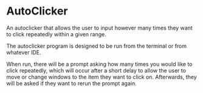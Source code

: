 # AutoClicker
An autoclicker that allows the user to input however many times they want to click repeatedly within a given range.

The autoclicker program is designed to be run from the terminal or from whatever IDE.

When run, there will be a prompt asking how many times you would like to click repeatedly, which will occur after a short delay to allow the user to move or change windows to the item they want to click on. Afterwards, they will be asked if they want to rerun the prompt again.
